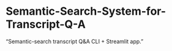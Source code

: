 # Semantic-Search-System-for-Transcript-Q-A
“Semantic-search transcript Q&amp;A CLI + Streamlit app.”
